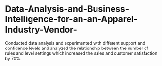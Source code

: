 # Data-Analysis-and-Business-Intelligence-for-an-an-Apparel-Industry-Vendor-
Conducted data analysis and experimented with different support and confidence levels and analyzed the relationship between the number of rules and level settings which increased the sales and customer satisfaction by 70%.

